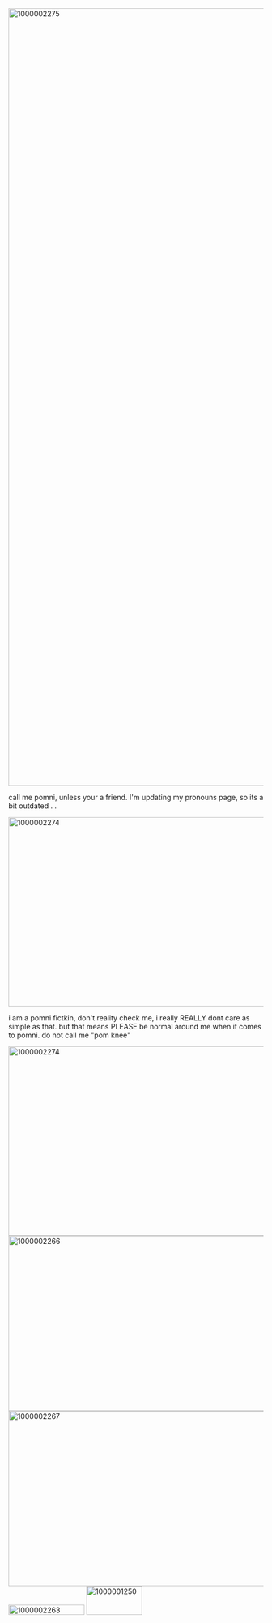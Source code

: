 <img width="2048" height="1536" alt="1000002275" src="https://github.com/user-attachments/assets/28f390fe-784d-421c-8ba3-24e1c31014df" />

call me pomni, unless your a friend. I'm updating my pronouns page, so its a bit outdated . .

<img width="1280" height="374" alt="1000002274" src="https://github.com/user-attachments/assets/d7ddbd37-0dbb-47a1-8355-aab2e3e4fc1f" />

i am a pomni fictkin, don't reality check me, i really REALLY dont care as simple as that. but that means PLEASE be normal around me when it comes to pomni. do not call me "pom knee" 

<img width="1280" height="374" alt="1000002274" src="https://github.com/user-attachments/assets/defd59cc-8114-4126-94f3-935c7c6dca52" />

<img width="1600" height="346" alt="1000002266" src="https://github.com/user-attachments/assets/6dc02db9-33ae-447f-89af-59c0a117cec4" />

<img width="1600" height="346" alt="1000002267" src="https://github.com/user-attachments/assets/81ab93b4-9d74-4a30-bb2f-2fc0899e949a" />

<img width="150" height="20" alt="1000002263" src="https://github.com/user-attachments/assets/9362e60d-bc5e-428f-b514-92b23c6ec15f" />

<img width="110" height="57" alt="1000001250" src="https://github.com/user-attachments/assets/f81017f3-8f70-402f-9d5e-68cf6f4b0f69" />
